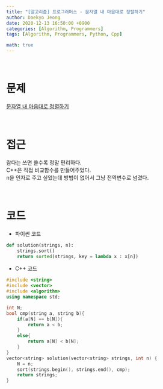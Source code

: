 ```yaml
---
title: "[알고리즘] 프로그래머스 - 문자열 내 마음대로 정렬하기"
author: Daekyo Jeong
date: 2020-12-13 16:50:00 +0900
categories: [Algorithm, Programmers]
tags: [Algorithm, Programmers, Python, Cpp]

math: true
---
```


<br/>

# **문제**


[문자열 내 마음대로 정렬하기](https://programmers.co.kr/learn/courses/30/lessons/12915)

<br/>

# **접근**  

람다는 쓰면 쓸수록 정말 편리하다.  
C++은 직접 비교함수를 만들어주었다.  
n을 인자로 주고 싶었는데 방법이 없어서 그냥 전역변수로 넘겼다.  

<br/>

# **코드**


- 파이썬 코드   

```py
def solution(strings, n):
    strings.sort()
    return sorted(strings, key = lambda x : x[n])
```


- C++ 코드

```cpp
#include <string>
#include <vector>
#include <algorithm>
using namespace std;

int N;
bool cmp(string a, string b){
    if(a[N] == b[N]){
        return a < b;
    }
    else{
        return a[N] < b[N];
    }
}
vector<string> solution(vector<string> strings, int n) {
    N = n;
    sort(strings.begin(), strings.end(), cmp);
    return strings;
}
```



<br/>
